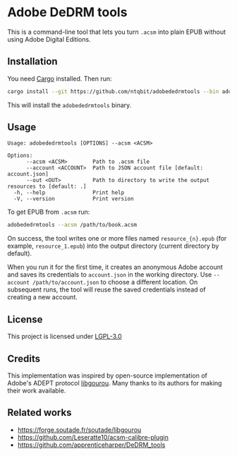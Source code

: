# Adobe DeDRM tools

This is a command-line tool that lets you turn `.acsm` into plain EPUB without using Adobe Digital Editions.


## Installation

You need [Cargo](https://doc.rust-lang.org/cargo/getting-started/installation.html) installed. Then run:

```bash
cargo install --git https://github.com/ntqbit/adobededrmtools --bin adobededrmtools
```

This will install the `adobededrmtools` binary.

## Usage

```
Usage: adobededrmtools [OPTIONS] --acsm <ACSM>

Options:
      --acsm <ACSM>        Path to .acsm file
      --account <ACCOUNT>  Path to JSON account file [default: account.json]
      --out <OUT>          Path to directory to write the output resources to [default: .]
  -h, --help               Print help
  -V, --version            Print version
```

To get EPUB from `.acsm` run:
```bash
adobededrmtools --acsm /path/to/book.acsm
```

On success, the tool writes one or more files named `resource_{n}.epub` (for example, `resource_1.epub`) into the output directory (current directory by default).

When you run it for the first time, it creates an anonymous Adobe account and saves its credentials to `account.json` in the working directory. Use `--account /path/to/account.json` to choose a different location. On subsequent runs, the tool will reuse the saved credentials instead of creating a new account.

## License

This project is licensed under [LGPL-3.0](./LICENSE)

## Credits

This implementation was inspired by open-source implementation of Adobe's ADEPT protocol [libgourou](https://forge.soutade.fr/soutade/libgourou). Many thanks to its authors for making their work available.

## Related works

- https://forge.soutade.fr/soutade/libgourou
- https://github.com/Leseratte10/acsm-calibre-plugin
- https://github.com/apprenticeharper/DeDRM_tools